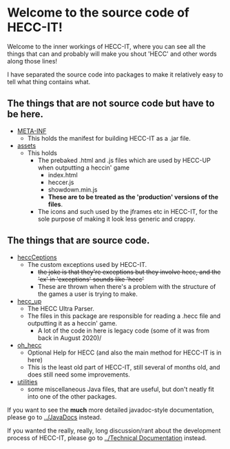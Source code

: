 # **Welcome to the source code of HECC-IT!**

Welcome to the inner workings of HECC-IT, where you can see all the things that can and probably will make you shout
'HECC' and other words along those lines!

I have separated the source code into packages to make it relatively easy to tell what thing contains what.

## The things that are not source code but have to be here.

* [META-INF](./META-INF/)
    * This holds the manifest for building HECC-IT as a .jar file.
* [assets](./assets/)
    * This holds
        * The prebaked .html and .js files which are used by HECC-UP when outputting a heccin' game
            * index.html
            * heccer.js
            * showdown.min.js
            * **These are to be treated as the 'production' versions of the files**.
        * The icons and such used by the jframes etc in HECC-IT,
          for the sole purpose of making it look less generic and crappy.

## The things that are source code.

* [heccCeptions](./heccCeptions/)
    * The custom exceptions used by HECC-IT.
        * ~~the joke is that they're exceptions but they involve hecc, and the 'ex' in 'exceptions' sounds like 'hecc'~~
        * These are thrown when there's a problem with the structure of the games a user is trying to make.
* [hecc_up](./hecc_up/)
    * The HECC Ultra Parser.
    * The files in this package are responsible for reading a .hecc file and outputting it as a heccin' game.
        * A lot of the code in here is legacy code (some of it was from back in August 2020)/
* [oh_hecc](./oh_hecc/)
    * Optional Help for HECC (and also the main method for HECC-IT is in here)
    * This is the least old part of HECC-IT, still several of months old, and does still need some improvements.
* [utilities](./utilities/)
    * some miscellaneous Java files, that are useful, but don't neatly fit into one of the other packages.

If you want to see the **much** more detailed javadoc-style documentation, please go to
[../JavaDocs](../JavaDocs) instead.

If you wanted the really, really, long discussion/rant about the development process of
HECC-IT, please go to [../Technical Documentation](../Technical%20Documentation) instead.